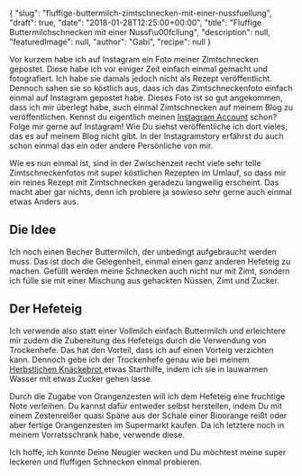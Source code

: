 {
    "slug": "fluffige-buttermilch-zimtschnecken-mit-einer-nussfuellung",
    "draft": true,
    "date": "2018-01-28T12:25:00+00:00",
    "title": "Fluffige Buttermilchschnecken mit einer Nussf\u00fcllung",
    "description": null,
    "featuredImage": null,
    "author": "Gabi",
    "recipe": null
}

Vor kurzem habe ich auf Instagram ein Foto meiner Zimtschnecken gepostet. Diese habe ich vor einiger Zeit einfach einmal gemacht und fotografiert. Ich habe sie damals jedoch nicht als Rezept veröffentlicht. Dennoch sahen sie so köstlich aus, dass ich das Zimtschneckenfoto einfach einmal auf Instagram gepostet habe. Dieses Foto ist so gut angekommen, dass ich mir überlegt habe, auch einmal Zimtschnecken auf meinem Blog zu veröffentlichen. Kennst du eigentlich meinen [Instagram Account](https://www.instagram.com/kochfokus.de/ "Instagram Account") schon? Folge mir gerne auf Instagram! Wie Du siehst veröffentliche ich dort vieles, das es auf meinem Blog nicht gibt. In der Instagramstory erfährst du auch schon einmal das ein oder andere Persönliche von mir.

Wie es nun einmal ist, sind in der Zwischenzeit recht viele sehr tolle Zimtschneckenfotos mit super köstlichen Rezepten im Umlauf, so dass mir ein reines Rezept mit Zimtschnecken geradezu langweilig erscheint. Das macht aber gar nichts, denn ich probiere ja sowieso sehr gerne auch einmal etwas Anders aus.

## Die Idee

Ich noch einen Becher Buttermilch, der unbedingt aufgebraucht werden muss. Das ist doch die Gelegenheit, einmal einen ganz anderen Hefeteig zu machen.
Gefüllt werden meine Schnecken auch nicht nur mit Zimt, sondern ich fülle sie mit einer Mischung aus gehackten Nüssen, Zimt und Zucker.

## Der Hefeteig

Ich verwende also statt einer Vollmilch einfach Buttermilch und erleichtere mir zudem die Zubereitung des Hefeteigs durch die Verwendung von Trockenhefe. Das hat den Vorteil, dass ich auf einen Vorteig verzichten kann. Dennoch gebe ich der Trockenhefe genau wie bei meinem [Herbstlichen Knäckebrot ](https://kochfokus.de/artikel/herbstliches-knaeckebrot/ "Herbstlichen Knäckebrot ") etwas Starthilfe, indem ich sie in lauwarmen Wasser mit etwas Zucker gehen lasse.

Durch die Zugabe von Orangenzesten will ich dem Hefeteig eine fruchtige Note verleihen. Du kannst dafür entweder selbst herstellen, indem Du mit einem Zestenreißer quasi Späne aus der Schale einer Bioorange reißt oder aber fertige Orangenzesten im Supermarkt kaufen. Da ich letztere noch in meinem Vorratsschrank habe,  verwende diese.


Ich hoffe, ich konnte Deine Neugier wecken und Du möchtest meine super leckeren und fluffigen Schnecken einmal probieren.